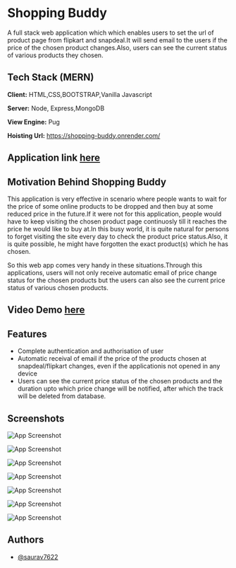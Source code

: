 
# Shopping Buddy

A full stack web application which which enables users to set the url of product page from flipkart and snapdeal.It will send email to the users if the price of the chosen product changes.Also, users can see the current status of various products they chosen.


## Tech Stack (MERN)

**Client:** HTML,CSS,BOOTSTRAP,Vanilla Javascript

**Server:** Node, Express,MongoDB

**View Engine:** Pug

**Hoisting Url:**   https://shopping-buddy.onrender.com/


## Application link [here]( https://shopping-buddy.onrender.com/)


## Motivation Behind Shopping Buddy

This application is very effective in scenario where people wants to wait for the price of some online products to be dropped and then buy at some reduced price in the future.If it were not for this application, people would have to keep visiting the chosen product page continuosly till it reaches the price he would like to buy at.In this busy world, it is quite natural for persons to forget visiting the site every day to check the product price status.Also, it is quite possible, he might have forgotten the exact product(s) which he has chosen.

So this web app comes very handy in these situations.Through this applications, users will not only receive automatic email of price change status for the chosen products but the users can also see the current price status of various chosen products.  
## Video Demo [here](https://www.youtube.com/watch?v=PhD3EXKw0Zs)





## Features

- Complete authentication and authorisation of user
- Automatic receival of email if the price of the products chosen at snapdeal/flipkart changes, even if the applicationis not opened in any device 
- Users can see the current price status of the chosen products and the duration upto which price change will be notified, after which the track will be deleted from database.

## Screenshots

![App Screenshot](https://github.com/saurav7622/shopping-buddy76/blob/master/screenshots/1.png)


![App Screenshot](https://github.com/saurav7622/shopping-buddy76/blob/master/screenshots/2.png)


![App Screenshot](https://github.com/saurav7622/shopping-buddy76/blob/master/screenshots/3.png)


![App Screenshot](https://github.com/saurav7622/shopping-buddy76/blob/master/screenshots/4.png)


![App Screenshot](https://github.com/saurav7622/shopping-buddy76/blob/master/screenshots/5.png)


![App Screenshot](https://github.com/saurav7622/shopping-buddy76/blob/master/screenshots/6.png)


![App Screenshot](https://github.com/saurav7622/shopping-buddy76/blob/master/screenshots/7.png)









## Authors

- [@saurav7622](https://www.github.com/saurav7622)

